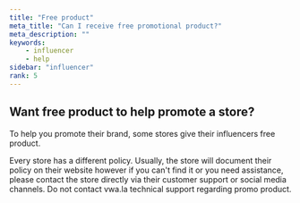 ```yaml
---
title: "Free product"
meta_title: "Can I receive free promotional product?"
meta_description: ""
keywords:
    - influencer
    - help
sidebar: "influencer"
rank: 5
---
```


## Want free product to help promote a store?

To help you promote their brand, some stores give their influencers free product.

Every store has a different policy. Usually, the store will document their policy on their website however if you can't find it or you need assistance, please contact the store directly via their customer support or social media channels. Do not contact vwa.la technical support regarding promo product.